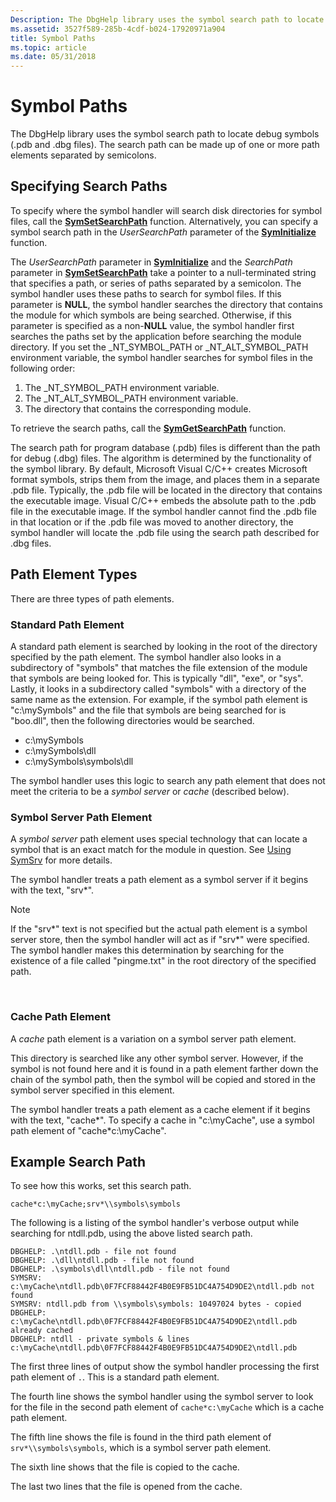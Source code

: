 ```yaml
---
Description: The DbgHelp library uses the symbol search path to locate debug symbols (.pdb and .dbg files). The search path can be made up of one or more path elements separated by semicolons.
ms.assetid: 3527f589-285b-4cdf-b024-17920971a904
title: Symbol Paths
ms.topic: article
ms.date: 05/31/2018
---
```


# Symbol Paths

The DbgHelp library uses the symbol search path to locate debug symbols (.pdb and .dbg files). The search path can be made up of one or more path elements separated by semicolons.

## Specifying Search Paths

To specify where the symbol handler will search disk directories for symbol files, call the [**SymSetSearchPath**](/windows/desktop/api/Dbghelp/nf-dbghelp-symsetsearchpath) function. Alternatively, you can specify a symbol search path in the *UserSearchPath* parameter of the [**SymInitialize**](/windows/desktop/api/Dbghelp/nf-dbghelp-syminitialize) function.

The *UserSearchPath* parameter in [**SymInitialize**](/windows/desktop/api/Dbghelp/nf-dbghelp-syminitialize) and the *SearchPath* parameter in [**SymSetSearchPath**](/windows/desktop/api/Dbghelp/nf-dbghelp-symsetsearchpath) take a pointer to a null-terminated string that specifies a path, or series of paths separated by a semicolon. The symbol handler uses these paths to search for symbol files. If this parameter is **NULL**, the symbol handler searches the directory that contains the module for which symbols are being searched. Otherwise, if this parameter is specified as a non-**NULL** value, the symbol handler first searches the paths set by the application before searching the module directory. If you set the \_NT\_SYMBOL\_PATH or \_NT\_ALT\_SYMBOL\_PATH environment variable, the symbol handler searches for symbol files in the following order:

1. The \_NT\_SYMBOL\_PATH environment variable.
2. The \_NT\_ALT\_SYMBOL\_PATH environment variable.
3. The directory that contains the corresponding module.

To retrieve the search paths, call the [**SymGetSearchPath**](/windows/desktop/api/Dbghelp/nf-dbghelp-symgetsearchpath) function.

The search path for program database (.pdb) files is different than the path for debug (.dbg) files. The algorithm is determined by the functionality of the symbol library. By default, Microsoft Visual C/C++ creates Microsoft format symbols, strips them from the image, and places them in a separate .pdb file. Typically, the .pdb file will be located in the directory that contains the executable image. Visual C/C++ embeds the absolute path to the .pdb file in the executable image. If the symbol handler cannot find the .pdb file in that location or if the .pdb file was moved to another directory, the symbol handler will locate the .pdb file using the search path described for .dbg files.

## Path Element Types

There are three types of path elements.

### Standard Path Element

A standard path element is searched by looking in the root of the directory specified by the path element. The symbol handler also looks in a subdirectory of "symbols" that matches the file extension of the module that symbols are being looked for. This is typically "dll", "exe", or "sys". Lastly, it looks in a subdirectory called "symbols" with a directory of the same name as the extension. For example, if the symbol path element is "c:\\mySymbols" and the file that symbols are being searched for is "boo.dll", then the following directories would be searched.

- c:\\mySymbols  
- c:\\mySymbols\\dll  
- c:\\mySymbols\\symbols\\dll  

The symbol handler uses this logic to search any path element that does not meet the criteria to be a *symbol server* or *cache* (described below).

### Symbol Server Path Element

A *symbol server* path element uses special technology that can locate a symbol that is an exact match for the module in question. See [Using SymSrv](using-symsrv.md) for more details.

The symbol handler treats a path element as a symbol server if it begins with the text, "srv\*".

> [!Note]  
> If the "srv\*" text is not specified but the actual path element is a symbol server store, then the symbol handler will act as if "srv\*" were specified. The symbol handler makes this determination by searching for the existence of a file called "pingme.txt" in the root directory of the specified path.

 

### Cache Path Element

A *cache* path element is a variation on a symbol server path element.

This directory is searched like any other symbol server. However, if the symbol is not found here and it is found in a path element farther down the chain of the symbol path, then the symbol will be copied and stored in the symbol server specified in this element.

The symbol handler treats a path element as a cache element if it begins with the text, "cache\*". To specify a cache in "c:\\myCache", use a symbol path element of "cache\*c:\\myCache".

## Example Search Path

To see how this works, set this search path.

`cache*c:\myCache;srv*\\symbols\symbols`

<!-- 
See example from https://docs.microsoft.com/windows-hardware/drivers/debugger/symbol-path
cache*c:\MySymbols;srv*https://msdl.microsoft.com/download/symbols
-->

The following is a listing of the symbol handler's verbose output while searching for ntdll.pdb, using the above listed search path.

```
DBGHELP: .\ntdll.pdb - file not found
DBGHELP: .\dll\ntdll.pdb - file not found
DBGHELP: .\symbols\dll\ntdll.pdb - file not found
SYMSRV: c:\myCache\ntdll.pdb\0F7FCF88442F4B0E9FB51DC4A754D9DE2\ntdll.pdb not found
SYMSRV: ntdll.pdb from \\symbols\symbols: 10497024 bytes - copied
DBGHELP: c:\myCache\ntdll.pdb\0F7FCF88442F4B0E9FB51DC4A754D9DE2\ntdll.pdb already cached
DBGHELP: ntdll - private symbols & lines
c:\myCache\ntdll.pdb\0F7FCF88442F4B0E9FB51DC4A754D9DE2\ntdll.pdb
```

The first three lines of output show the symbol handler processing the first path element of `.`. This is a standard path element.

The fourth line shows the symbol handler using the symbol server to look for the file in the second path element of `cache*c:\myCache` which is a cache path element.

The fifth line shows the file is found in the third path element of `srv*\\symbols\symbols`, which is a symbol server path element.

The sixth line shows that the file is copied to the cache.

The last two lines that the file is opened from the cache.
